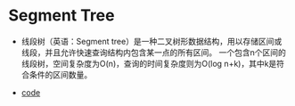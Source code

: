 # Segment Tree

- 线段树（英语：Segment tree）是一种二叉树形数据结构，用以存储区间或线段，并且允许快速查询结构内包含某一点的所有区间。 一个包含n个区间的线段树，空间复杂度为O(n)，查询的时间复杂度则为O(log n+k)，其中k是符合条件的区间数量。


- [code](SegmentTree.go)